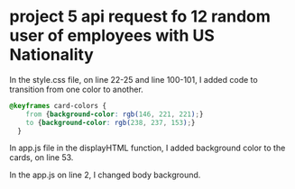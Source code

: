 # project 5 api request fo 12 random user of employees with US Nationality


In the style.css file, on line 22-25 and line 100-101, I added code to transition from one color to another. 
```css
@keyframes card-colors {
    from {background-color: rgb(146, 221, 221);}
    to {background-color: rgb(238, 237, 153);}
  }
```
In app.js file in the displayHTML function, I added background color to the cards, on line 53.

In the app.js on line 2, I changed body background.
    

    

    